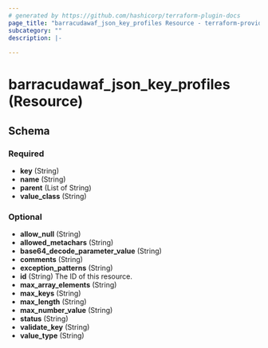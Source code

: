 ```yaml
---
# generated by https://github.com/hashicorp/terraform-plugin-docs
page_title: "barracudawaf_json_key_profiles Resource - terraform-provider-barracudawaf"
subcategory: ""
description: |-
  
---
```


# barracudawaf_json_key_profiles (Resource)





<!-- schema generated by tfplugindocs -->
## Schema

### Required

- **key** (String)
- **name** (String)
- **parent** (List of String)
- **value_class** (String)

### Optional

- **allow_null** (String)
- **allowed_metachars** (String)
- **base64_decode_parameter_value** (String)
- **comments** (String)
- **exception_patterns** (String)
- **id** (String) The ID of this resource.
- **max_array_elements** (String)
- **max_keys** (String)
- **max_length** (String)
- **max_number_value** (String)
- **status** (String)
- **validate_key** (String)
- **value_type** (String)


